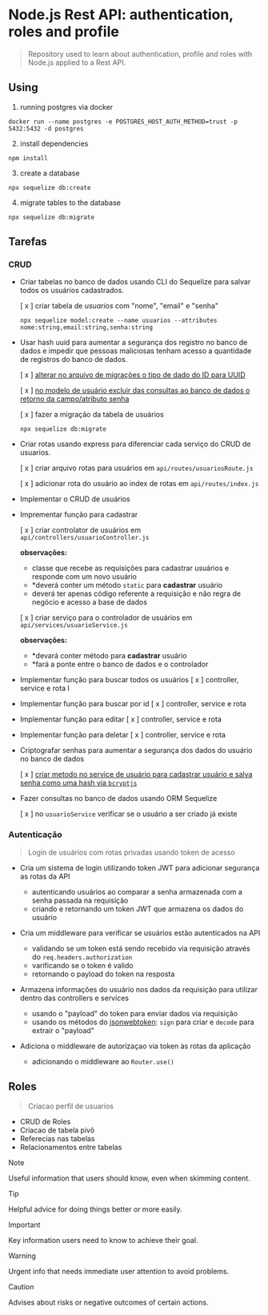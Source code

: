 # Node.js Rest API: authentication, roles and profile

> Repository used to learn about authentication, profile and roles with Node.js applied to a Rest API.

## Using

1. running postgres via docker

```shell
docker run --name postgres -e POSTGRES_HOST_AUTH_METHOD=trust -p 5432:5432 -d postgres
```

2. install dependencies

```shell
npm install
```

3. create a database

```shell
npx sequelize db:create
```

4. migrate tables to the database

```shell
npx sequelize db:migrate
```

## Tarefas

### CRUD

- Criar tabelas no banco de dados usando CLI do Sequelize para salvar todos os usuários cadastrados.

  [ x ] criar tabela de _usuarios_ com "nome", "email" e "senha"

  ```shell
  npx sequelize model:create --name usuarios --attributes nome:string,email:string,senha:string
  ```

- Usar hash uuid para aumentar a segurança dos registro no banco de dados e impedir que pessoas maliciosas tenham acesso a quantidade de registros do banco de dados.

  [ x ] [alterar no arquivo de migrações o tipo de dado do ID para UUID](docs/sobre_uuid.md)

  [ x ] [no modelo de usuário excluir das consultas ao banco de dados o retorno da campo/atributo senha](docs/sequelize-scopes.md)

  [ x ] fazer a migração da tabela de usuários

  ```shell
  npx sequelize db:migrate
  ```

- Criar rotas usando express para diferenciar cada serviço do CRUD de usuarios.

  [ x ] criar arquivo rotas para usuários em `api/routes/usuariosRoute.js`

  [ x ] adicionar rota do usuário ao index de rotas em `api/routes/index.js`

- Implementar o CRUD de usuários

- Imprementar função para cadastrar

  [ x ] criar controlator de usuários em `api/controllers/usuarioController.js`

  **observações:**

  - classe que recebe as requisições para cadastrar usuários e responde com um novo usuário
  - \*deverá conter um método `static` para **cadastrar** usuário
  - deverá ter apenas código referente a requisição e não regra de negócio e acesso a base de dados

  [ x ] criar serviço para o controlador de usuários em `api/services/usuarioService.js`

  **observações:**

  - \*devará conter método para **cadastrar** usuário
  - \*fará a ponte entre o banco de dados e o controlador

- Implementar função para buscar todos os usuários
  [ x ] controller, service e rota
  I
- Implementar função para buscar por id
  [ x ] controller, service e rota

- Implementar função para editar
  [ x ] controller, service e rota

- Implementar função para deletar
  [ x ] controller, service e rota

- Criptografar senhas para aumentar a segurança dos dados do usuário no banco de dados

  [ x ] [criar metodo no service de usuário para cadastrar usuário e salva senha como uma hash via `bcryptjs`](docs/sobre_crypt-bcrypt-bcryptjs.md)

- Fazer consultas no banco de dados usando ORM Sequelize

  [ x ] no `usuarioService` verificar se o usuário a ser criado já existe


### Autenticação

> Login de usuários com rotas privadas usando token de acesso

- Cria um sistema de login utilizando token JWT para adicionar segurança as rotas da API
  - autenticando usuários ao comparar a senha armazenada com a senha passada na requisição
  - criando e retornando um token JWT que armazena os dados do usuário

- Cria um middleware para verificar se usuários estão autenticados na API
  - validando se um token está sendo recebido via requisição através do `req.headers.authorization`
  - varificando se o token é valido
  - retornando o payload do token na resposta

- Armazena informações do usuário nos dados da requisição para utilizar dentro das controllers e services
  - usando o "payload" do token para enviar dados via requisição
  - usando os métodos do [jsonwebtoken](): `sign` para criar e `decode` para extrair o "payload"

- Adiciona o middleware de autorizaçao via token às rotas da aplicação
  - adicionando o middleware ao `Router.use()`


## Roles
> Criacao perfil de usuarios

  - CRUD de Roles
  - Criacao de tabela pivô
  - Referecias nas tabelas
  - Relacionamentos entre tabelas
  





> [!NOTE]
> Useful information that users should know, even when skimming content.

> [!TIP]
> Helpful advice for doing things better or more easily.

> [!IMPORTANT]
> Key information users need to know to achieve their goal.

> [!WARNING]
> Urgent info that needs immediate user attention to avoid problems.

> [!CAUTION]
> Advises about risks or negative outcomes of certain actions.
